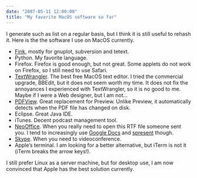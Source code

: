 ```yaml
---
date: "2007-05-11 12:00:00"
title: "My favorite MacOS software so far"
---
```




I generate such as list on a regular basis, but I think it is still useful to rehash it. Here is the the software I use on MacOS currently.

- [Fink](http://finkproject.org/), mostly for gnuplot, subversion and tetext.
- Python. My favorite language.
- Firefox. Firefox is good enough, but not great. Some applets do not work on Firefox, so I still need to use Safari.
- [TextWrangler](http://www.barebones.com/products/textwrangler/). The best free MacOS text editor. I tried the commercial upgrade, BBEdit, but it does not seem worth my time. It does not fix the annoyances I experienced with TextWrangler, so it is no good to me. Maybe if I were a Web designer, but I am not&hellip;
- [PDFView](http://pdfview.sourceforge.net/). Great replacement for Preview. Unlike Preview, it automatically detects when the PDF file has changed on disk.
- Eclipse. Great Java IDE.
- iTunes. Decent podcast management tool.
- [NeoOffice](http://www.neooffice.org/). When you really need to open this RTF file someone sent you. I tend to increasingly use [Google Docs](https://docs.google.com/) and [spresent](http://www.spresent.com/v2/) though.
- [Skype](https://www.skype.com/en/). When you need to videoconference.
- Apple&rsquo;s terminal. I am looking for a better alternative, but iTerm is not it (iTerm breaks the arrow keys!).


I still prefer Linux as a server machine, but for desktop use, I am now convinced that Apple has the best solution currently.

